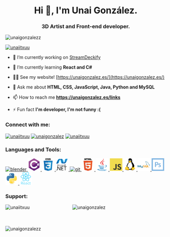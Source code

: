 <h1 align="center">Hi 👋, I'm Unai González.</h1>
<h3 align="center">3D Artist and Front-end developer.</h3>

<p align="left"> <img src="https://komarev.com/ghpvc/?username=unaigonzalezz&label=Profile%20views&color=ff7b00&style=flat" alt="unaigonzalezz" /> </p>

<p align="left"> <a href="https://twitter.com/unaiitxuu" target="blank"><img src="https://img.shields.io/twitter/follow/unaiitxuu?logo=twitter&style=for-the-badge" alt="unaiitxuu" /></a> </p>

- 🔭 I’m currently working on [StreamDeckify](https://github.com/unaigonzalezz/StreamDeckify)

- 🌱 I’m currently learning **React and C#**

- 👨‍💻 See my website! [https://unaigonzalez.es/](https://unaigonzalez.es/)

- 💬 Ask me about **HTML, CSS, JavaScript, Java, Python and MySQL**

- 📫 How to reach me **https://unaigonzalez.es/links**

- ⚡ Fun fact **I'm developer, I'm not funny :(**

<h3 align="left">Connect with me:</h3>
<p align="left">
<a href="https://twitter.com/unaiitxuu" target="blank"><img align="center" src="https://raw.githubusercontent.com/rahuldkjain/github-profile-readme-generator/master/src/images/icons/Social/twitter.svg" alt="unaiitxuu" height="30" width="40" /></a>
<a href="https://linkedin.com/in/unaigonzalez" target="blank"><img align="center" src="https://raw.githubusercontent.com/rahuldkjain/github-profile-readme-generator/master/src/images/icons/Social/linked-in-alt.svg" alt="unaigonzalez" height="30" width="40" /></a>
<a href="https://instagram.com/unaiitxuu" target="blank"><img align="center" src="https://raw.githubusercontent.com/rahuldkjain/github-profile-readme-generator/master/src/images/icons/Social/instagram.svg" alt="unaiitxuu" height="30" width="40" /></a>
</p>

<h3 align="left">Languages and Tools:</h3>
<p align="left"> <a href="https://www.blender.org/" target="_blank" rel="noreferrer"> <img src="https://download.blender.org/branding/community/blender_community_badge_white.svg" alt="blender" width="40" height="40"/> </a> <a href="https://www.w3schools.com/cs/" target="_blank" rel="noreferrer"> <img src="https://raw.githubusercontent.com/devicons/devicon/master/icons/csharp/csharp-original.svg" alt="csharp" width="40" height="40"/> </a> <a href="https://www.w3schools.com/css/" target="_blank" rel="noreferrer"> <img src="https://raw.githubusercontent.com/devicons/devicon/master/icons/css3/css3-original-wordmark.svg" alt="css3" width="40" height="40"/> </a> <a href="https://dotnet.microsoft.com/" target="_blank" rel="noreferrer"> <img src="https://raw.githubusercontent.com/devicons/devicon/master/icons/dot-net/dot-net-original-wordmark.svg" alt="dotnet" width="40" height="40"/> </a> <a href="https://git-scm.com/" target="_blank" rel="noreferrer"> <img src="https://www.vectorlogo.zone/logos/git-scm/git-scm-icon.svg" alt="git" width="40" height="40"/> </a> <a href="https://www.w3.org/html/" target="_blank" rel="noreferrer"> <img src="https://raw.githubusercontent.com/devicons/devicon/master/icons/html5/html5-original-wordmark.svg" alt="html5" width="40" height="40"/> </a> <a href="https://www.java.com" target="_blank" rel="noreferrer"> <img src="https://raw.githubusercontent.com/devicons/devicon/master/icons/java/java-original.svg" alt="java" width="40" height="40"/> </a> <a href="https://developer.mozilla.org/en-US/docs/Web/JavaScript" target="_blank" rel="noreferrer"> <img src="https://raw.githubusercontent.com/devicons/devicon/master/icons/javascript/javascript-original.svg" alt="javascript" width="40" height="40"/> </a> <a href="https://www.linux.org/" target="_blank" rel="noreferrer"> <img src="https://raw.githubusercontent.com/devicons/devicon/master/icons/linux/linux-original.svg" alt="linux" width="40" height="40"/> </a> <a href="https://www.mysql.com/" target="_blank" rel="noreferrer"> <img src="https://raw.githubusercontent.com/devicons/devicon/master/icons/mysql/mysql-original-wordmark.svg" alt="mysql" width="40" height="40"/> </a> <a href="https://www.photoshop.com/en" target="_blank" rel="noreferrer"> <img src="https://raw.githubusercontent.com/devicons/devicon/master/icons/photoshop/photoshop-line.svg" alt="photoshop" width="40" height="40"/> </a> <a href="https://www.python.org" target="_blank" rel="noreferrer"> <img src="https://raw.githubusercontent.com/devicons/devicon/master/icons/python/python-original.svg" alt="python" width="40" height="40"/> </a> <a href="https://reactjs.org/" target="_blank" rel="noreferrer"> <img src="https://raw.githubusercontent.com/devicons/devicon/master/icons/react/react-original-wordmark.svg" alt="react" width="40" height="40"/> </a> </p>

<h3 align="left">Support:</h3>
<p><a href="https://www.buymeacoffee.com/unaiitxuu"> <img align="left" src="https://cdn.buymeacoffee.com/buttons/v2/default-yellow.png" height="50" width="210" alt="unaiitxuu" /></a>
 
 <a href="https://ko-fi.com/unaigonzalez"> <img align="left" src="https://cdn.ko-fi.com/cdn/kofi3.png?v=3" height="50" width="210" alt="unaigonzalez" /></a></p><br><br>
<br>
<p><img align="center" src="https://github-readme-stats.vercel.app/api/top-langs?username=unaigonzalezz&show_icons=true&locale=en&layout=compact" alt="unaigonzalezz" /></p>
